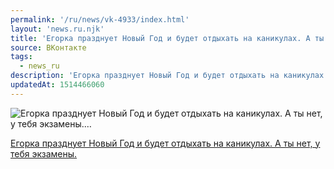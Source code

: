 ```yaml
---
permalink: '/ru/news/vk-4933/index.html'
layout: 'news.ru.njk'
title: 'Егорка празднует Новый Год и будет отдыхать на каникулах. А ты нет, у тебя экзамены.…'
source: ВКонтакте
tags:
  - news_ru
description: 'Егорка празднует Новый Год и будет отдыхать на каникулах. А ты нет, у тебя экзамены.…'
updatedAt: 1514466060
---
```

![Егорка празднует Новый Год и будет отдыхать на каникулах. А ты нет, у тебя экзамены.…](https://sun9-55.userapi.com/c840728/v840728330/393c6/lQInYc5pZk0.jpg)

[Егорка празднует Новый Год и будет отдыхать на каникулах. А ты нет, у тебя экзамены.](https://docs.google.com/spreadsheets/u/1/d/1dTdr-E-gCNZLHkuboSGyNlaUBnc_NW-LN-IIa2Z968g/edit?usp=sheets_home)
